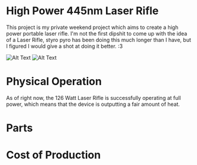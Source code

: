 # High Power 445nm Laser Rifle

This project is my private weekend project which aims to create a high power portable laser rifle.
I'm not the first dipshit to come up with the idea of a Laser Rifle, styro pyro has been doing this
much longer than I have, but I figured I would give a shot at doing it better. :3

![Alt Text](https://github.com/FermionicChaos/126WattLaserRifle/blob/master/images/Screenshot_2024-05-29_173527.png)
![Alt Text](https://github.com/FermionicChaos/126WattLaserRifle/blob/master/images/IMG_20240531_123011_627.jpg)


# Physical Operation

As of right now, the 126 Watt Laser Rifle is successfully operating at full power, which means that
the device is outputting a fair amount of heat.

# Parts

# Cost of Production
